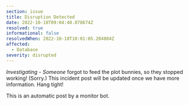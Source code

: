 ```yaml
---
section: issue
title: Disruption Detected
date: 2022-10-18T09:04:40.078674Z
resolved: true
informational: false
resolvedWhen: 2022-10-18T10:01:05.204804Z
affected:
  - Database
severity: disrupted
---
```

*Investigating* - _Someone_ forgot to feed the plot bunnies, so they stopped working! (Sorry.) This incident post will be updated once we have more information. Hang tight!

This is an automatic post by a monitor bot.
        